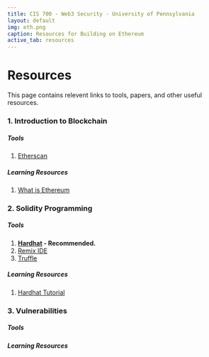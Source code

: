 ```yaml
---
title: CIS 700 - Web3 Security - University of Pennsylvania
layout: default
img: eth.png
caption: Resources for Building on Ethereum
active_tab: resources 
---
```


# Resources 
This page contains relevent links to tools, papers, and other useful resources.


### 1. Introduction to Blockchain 

##### Tools
1. [Etherscan](https://etherscan.io/)

##### Learning Resources
1. [What is Ethereum](https://ethereum.org/en/what-is-ethereum/)


### 2. Solidity Programming

##### Tools
1. **[Hardhat](https://hardhat.org/hardhat-runner/docs/getting-started#overview) - Recommended.** 
2. [Remix IDE](https://remix.ethereum.org/)
3. [Truffle](https://trufflesuite.com/)

##### Learning Resources
1. [Hardhat Tutorial](https://www.youtube.com/watch?v=9Qpi80dQsGU&ab_channel=EatTheBlocks)


### 3. Vulnerabilities

##### Tools

##### Learning Resources

